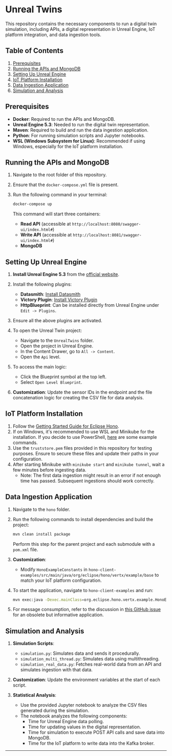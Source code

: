 # Unreal Twins

This repository contains the necessary components to run a digital twin simulation, including APIs, a digital representation in Unreal Engine, IoT platform integration, and data ingestion tools.

## Table of Contents

1. [Prerequisites](#prerequisites)
2. [Running the APIs and MongoDB](#running-the-apis-and-mongodb)
3. [Setting Up Unreal Engine](#setting-up-unreal-engine)
4. [IoT Platform Installation](#iot-platform-installation)
5. [Data Ingestion Application](#data-ingestion-application)
6. [Simulation and Analysis](#simulation-and-analysis)

## Prerequisites

- **Docker**: Required to run the APIs and MongoDB.
- **Unreal Engine 5.3**: Needed to run the digital twin representation.
- **Maven**: Required to build and run the data ingestion application.
- **Python**: For running simulation scripts and Jupyter notebooks.
- **WSL (Windows Subsystem for Linux)**: Recommended if using Windows, especially for the IoT platform installation.

## Running the APIs and MongoDB

1. Navigate to the root folder of this repository.
2. Ensure that the `docker-compose.yml` file is present.
3. Run the following command in your terminal:

    ```bash
    docker-compose up
    ```

   This command will start three containers:
   - **Read API** (accessible at `http://localhost:8080/swagger-ui/index.html#`)
   - **Write API** (accessible at `http://localhost:8081/swagger-ui/index.html#`)
   - **MongoDB**

## Setting Up Unreal Engine

1. **Install Unreal Engine 5.3** from the [official website](https://www.unrealengine.com).
2. Install the following plugins:
   - **Datasmith**: [Install Datasmith](https://www.unrealengine.com/en-US/datasmith)
   - **Victory Plugin**: [Install Victory Plugin](https://forums.unrealengine.com/t/ramas-extra-blueprint-nodes-for-ue5-no-c-required/231476)
   - **HttpBlueprint**: Can be installed directly from Unreal Engine under `Edit -> Plugins`.

3. Ensure all the above plugins are activated.
4. To open the Unreal Twin project:
   - Navigate to the `UnrealTwins` folder.
   - Open the project in Unreal Engine.
   - In the Content Drawer, go to `All -> Content`.
   - Open the `Api` level.

5. To access the main logic:
   - Click the Blueprint symbol at the top left.
   - Select `Open Level Blueprint`.

6. **Customization**: Update the sensor IDs in the endpoint and the file concatenation logic for creating the CSV file for data analysis.

## IoT Platform Installation

1. Follow the [Getting Started Guide for Eclipse Hono](https://eclipse.dev/hono/docs/getting-started/).
2. If on Windows, it's recommended to use WSL and Minikube for the installation. If you decide to use PowerShell, [here](PowershellCommands.md) are some example commands.
3. Use the `truststore.pem` files provided in this repository for testing purposes. Ensure to secure these files and update their paths in your configuration.
4. After starting Minikube with `minikube start` and `minikube tunnel`, wait a few minutes before ingesting data.
   - Note: The first data ingestion might result in an error if not enough time has passed. Subsequent ingestions should work correctly.

## Data Ingestion Application

1. Navigate to the `hono` folder.
2. Run the following commands to install dependencies and build the project:

    ```bash
    mvn clean install package
    ```

    Perform this step for the parent project and each submodule with a `pom.xml` file.

3. **Customization**:
   - Modify `HonoExampleConstants` in `hono-client-examples/src/main/java/org/eclipse/hono/vertx/example/base` to match your IoT platform configuration.

4. To start the application, navigate to `hono-client-examples` and run:

    ```bash
    mvn exec:java -Dexec.mainClass=org.eclipse.hono.vertx.example.HonoExampleApplication
    ```

5. For message consumption, refer to the discussion in [this GitHub issue](https://github.com/eclipse-hono/hono/issues/3617) for an obsolete but informative application.

## Simulation and Analysis

1. **Simulation Scripts**:
   - `simulation.py`: Simulates data and sends it procedurally.
   - `simulation_multi_thread.py`: Simulates data using multithreading.
   - `simulation_real_data.py`: Fetches real-world data from an API and simulates ingestion with that data.

2. **Customization**: Update the environment variables at the start of each script.

3. **Statistical Analysis**:
   - Use the provided Jupyter notebook to analyze the CSV files generated during the simulation.
   - The notebook analyzes the following components:
     - Time for Unreal Engine data polling.
     - Time for updating values in the digital representation.
     - Time for simulation to execute POST API calls and save data into MongoDB.
     - Time for the IoT platform to write data into the Kafka broker.

---